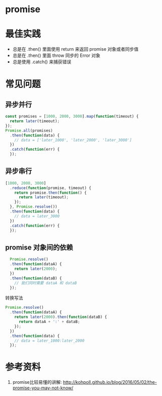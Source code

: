 # promise

# 最佳实践

* 总是在 .then() 里面使用 return 来返回 promise 对象或者同步值
* 总是在 .then() 里面 throw 同步的 Error 对象
* 总是使用 .catch() 来捕获错误

# 常见问题

## 异步并行

```javascript
const promises = [1000, 2000, 3000].map(function(timeout) {
  return later(timeout);
});
Promise.all(promises)
  .then(function(data) {
    // data = ['later_1000', 'later_2000', 'later_3000']
  })
  .catch(function(err) {
  });
```

## 异步串行

```javascript
[1000, 2000, 3000]
  .reduce(function(promise, timeout) {
    return promise.then(function() {
      return later(timeout);
    });
  }, Promise.resolve())
  .then(function(data) {
    // data = later_3000
  })
  .catch(function(err) {
  });
```

##  promise 对象间的依赖

```javascript
  Promise.resolve()
  .then(function(dataA) {
    return later(2000);
  })
  .then(function(dataB) {
    // 我们同时需要 dataA 和 dataB
  });
```

转换写法

```javascript
Promise.resolve()
  .then(function(dataA) {
    return later(2000).then(function(dataB) {
      return dataA + ':' + dataB;
    });
  })
  .then(function(data) {
    // data = later_1000:later_2000
  });
```

# 参考资料

1. promise比较易懂的讲解: http://kohpoll.github.io/blog/2016/05/02/the-promise-you-may-not-know/
